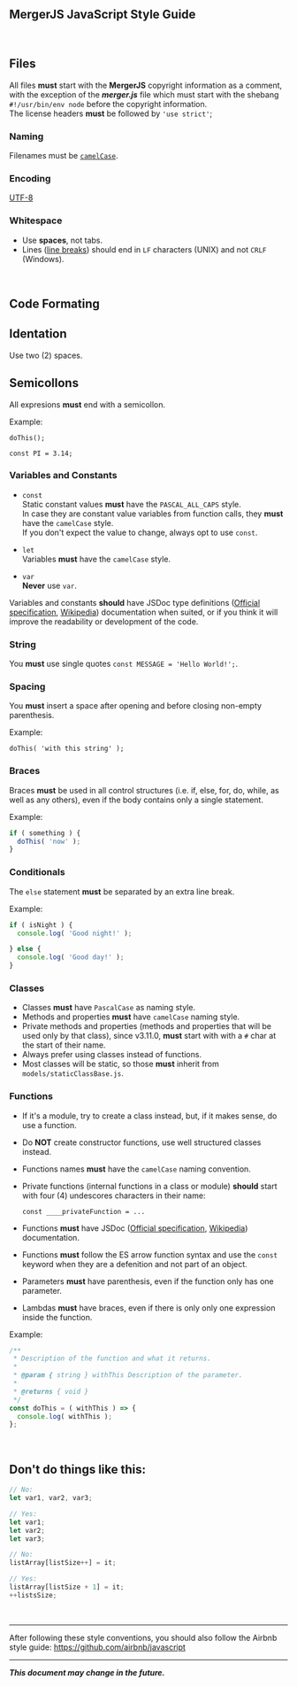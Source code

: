﻿## MergerJS JavaScript Style Guide

&nbsp;

## Files

All files **must** start with the **MergerJS** copyright information as a comment,
with the exception of the ***merger.js*** file which must start with the shebang `#!/usr/bin/env node` before the copyright information.\
The license headers **must** be followed by `'use strict'`;

### Naming

Filenames must be [`camelCase`](https://en.wikipedia.org/wiki/Camel_case).

### Encoding

[UTF-8](https://en.wikipedia.org/wiki/UTF-8)

### Whitespace

- Use **spaces**, not tabs.
- Lines ([line breaks](https://en.wikipedia.org/wiki/Newline)) should end in `LF` characters (UNIX)
  and not `CRLF` (Windows).

&nbsp;

## Code Formating

## Identation

Use two (2) spaces.

## Semicollons

All expresions **must** end with a semicollon.

Example:

`
doThis();
`

`
const PI = 3.14;
`

### Variables and Constants

- `const`\
Static constant values **must** have the `PASCAL_ALL_CAPS` style.\
In case they are constant value variables from function calls, they **must** have the `camelCase` style.\
If you don't expect the value to change, always opt to use `const`.

- `let`\
Variables **must** have the `camelCase` style.

- `var`\
**Never** use `var`.

Variables and constants **should** have JSDoc type definitions
  ([Official specification](https://jsdoc.app/index.html),
  [Wikipedia](https://en.wikipedia.org/wiki/JSDoc)) documentation when suited,
  or if you think it will improve the readability or development of the code.

### String

You **must** use single quotes ` const MESSAGE = 'Hello World!'; `.

### Spacing

You **must** insert a space after opening and before closing non-empty parenthesis.

Example:

`
doThis( 'with this string' );
`

### Braces

Braces **must** be used in all control structures (i.e. if, else, for, do, while, as well as any others),
even if the body contains only a single statement.

Example:

```js
if ( something ) {
  doThis( 'now' );
}
```

### Conditionals

The `else` statement **must** be separated by an extra line break.

Example:

```js
if ( isNight ) {
  console.log( 'Good night!' );

} else {
  console.log( 'Good day!' );
}
```

### Classes

- Classes **must** have `PascalCase` as naming style.
- Methods and properties **must** have `camelCase` naming style.
- Private methods and properties (methods and properties that will be used only by that class),
  since v3.11.0, **must** start with with a `#` char at the start of their name.
- Always prefer using classes instead of functions.
- Most classes will be static, so those **must** inherit from `models/staticClassBase.js`.

### Functions

- If it's a module, try to create a class instead, but, if it makes sense, do use a function.
- Do **NOT** create constructor functions, use well structured classes instead.
- Functions names **must** have the `camelCase` naming convention.
- Private functions (internal functions in a class or module)
  **should** start with four (4) undescores characters in their name:

  `const ____privateFunction = ...`

- Functions **must** have JSDoc
  ([Official specification](https://jsdoc.app/index.html), [Wikipedia](https://en.wikipedia.org/wiki/JSDoc)) documentation.
- Functions **must** follow the ES arrow function syntax and use the `const` keyword when they are
  a defenition and not part of an object.
- Parameters **must** have parenthesis, even if the function only has one parameter.
- Lambdas **must** have braces, even if there is only only one expression inside the function.

Example:

```js
/**
 * Description of the function and what it returns.
 *
 * @param { string } withThis Description of the parameter.
 *
 * @returns { void }
 */
const doThis = ( withThis ) => {
  console.log( withThis );
};
```

&nbsp;

## Don't do things like this:

```js
// No:
let var1, var2, var3;

// Yes:
let var1;
let var2;
let var3;
```

```js
// No:
listArray[listSize++] = it;

// Yes:
listArray[listSize + 1] = it;
++listsSize;
```

&nbsp;

---

After following these style conventions, you should also follow the Airbnb style guide:
https://github.com/airbnb/javascript

---

***This document may change in the future.***
